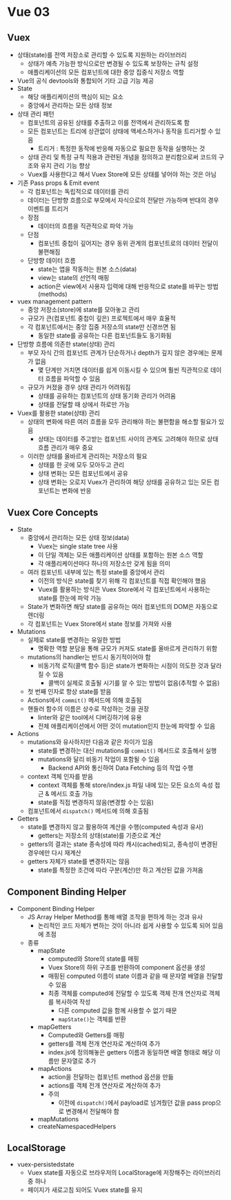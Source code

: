 # Vue 03

## Vuex

- 상태(state)를 전역 저장소로 관리할 수 있도록 지원하는 라이브러리
  - 상태가 예측 가능한 방식으로만 변경될 수 있도록 보장하는 규칙 설정
  - 애플리케이션의 모든 컴포넌트에 대한 중앙 집중식 저장소 역할
- Vue의 공식 devtools와 통합되어 기타 고급 기능 제공
- State
  - 해당 애플리케이션의 핵심이 되는 요소
  - 중앙에서 관리하는 모든 상태 정보
- 상태 관리 패턴
  - 컴포넌트의 공유된 상태를 추출하고 이를 전역에서 관리하도록 함
  - 모든 컴포넌트는 트리에 상관없이 상태에 액세스하거나 동작을 트리거할 수 있음
    - 트리거 : 특정한 동작에 반응해 자동으로 필요한 동작을 실행하는 것
  - 상태 관리 및 특정 규칙 적용과 관련된 개념을 정의하고 분리함으로써 코드의 구조와 유지 관리 기능 향상
  - Vuex를 사용한다고 해서 Vuex Store에 모든 상태를 넣어야 하는 것은 아님
- 기존 Pass props & Emit event
  - 각 컴포넌트는 독립적으로 데이터를 관리
  - 데이터는 단방향 흐름으로 부모에서 자식으로의 전달만 가능하며 반대의 경우 이벤트를 트리거
  - 장점
    - 데이터의 흐름을 직관적으로 파악 가능
  - 단점
    - 컴포넌트 중첩이 깊어지는 경우 동위 관계의 컴포넌트로의 데이터 전달이 불편해짐
  - 단방향 데이터 흐름
    - state는 앱을 작동하는 원본 소스(data)
    - view는 state의 선언적 매핑
    - action은 view에서 사용자 입력에 대해 반응적으로 state를 바꾸는 방법(methods)
- vuex management pattern
  - 중앙 저장소(store)에 state를 모아놓고 관리
  - 규모가 큰(컴포넌트 중첩이 깊은) 프로젝트에서 매우 효율적
  - 각 컴포넌트에서는 중앙 집중 저장소의 state만 신경쓰면 됨
    - 동일한 state를 공유하는 다른 컴포넌트들도 동기화됨
- 단방향 흐름에 의존한 state(상태) 관리
  - 부모 자식 간의 컴포넌트 관계가 단순하거나 depth가 깊지 않은 경우에는 문제가 없음
    - 몇 단계만 거치면 데이터를 쉽게 이동시킬 수 있으며 훨씬 직관적으로 데이터 흐름을 파악할 수 있음
  - 규모가 커졌을 경우 상태 관리가 어려워짐
    - 상태를 공유하는 컴포넌트의 상태 동기화 관리가 어려움
    - 상태를 전달할 때 상에서 하로만 가능
- Vuex를 활용한 state(상태) 관리
  - 상태의 변화에 따른 여러 흐름을 모두 관리해야 하는 불편함을 해소할 필요가 있음
    - 상태는 데이터를 주고받는 컴포넌트 사이의 관계도 고려해야 하므로 상태 흐름 관리가 매우 중요
  - 이러한 상태를 올바르게 관리하는 저장소의 필요
    - 상태를 한 곳에 모두 모아두고 관리
    - 상태 변화는 모든 컴포넌트에서 공유
    - 상태 변화는 오로지 Vuex가 관리하여 해당 상태를 공유하고 있는 모든 컴포넌트는 변화에 반응



## Vuex Core Concepts

- State
  - 중앙에서 관리하는 모든 상태 정보(data)
    - Vuex는 single state tree 사용
    - 이 단일 객체는 모든 애플리케이션 상태를 포함하는 원본 소스 역할
    - 각 애플리케이션마다 하나의 저장소만 갖게 됨을 의미
  - 여러 컴포넌트 내부에 있는 특정 state를 중앙에서 관리
    - 이전의 방식은 state를 찾기 위해 각 컴포넌트를 직접 확인해야 했음
    - Vuex를 활용하는 방식은 Vuex Store에서 각 컴포넌트에서 사용하는 state를 한눈에 파악 가능
  - State가 변화하면 해당 state를 공유하는 여러 컴포넌트의 DOM은 자동으로 렌더링
  - 각 컴포넌트는 Vuex Store에서 state 정보를 가져와 사용
- Mutations
  - 실제로 state를 변경하는 유일한 방법
    - 명확한 역할 분담을 통해 규모가 커져도 state를 올바르게 관리하기 위함
  - mutations의 handler는 반드시 동기적이어야 함
    - 비동기적 로직(콜백 함수 등)은 state가 변화하는 시점이 의도한 것과 달라질 수 있음
      - 콜백이 실제로 호출될 시기를 알 수 있는 방법이 없음(추적할 수 없음)
  - 첫 번째 인자로 항상 state를 받음
  - Actions에서 `commit()` 메서드에 의해 호출됨
  - 핸들러 함수의 이름은 상수로 작성하는 것을 권장
    - linter와 같은 tool에서 디버깅하기에 유용
    - 전체 애플리케이션에서 어떤 것이 mutation인지 한눈에 파악할 수 있음
- Actions
  - mutations와 유사하지만 다음과 같은 차이가 있음
    - state를 변경하는 대신 mutations를 `commit()` 메서드로 호출해서 실행
    - mutations와 달리 비동기 작업이 포함될 수 있음
      - Backend API와 통신하여 Data Fetching 등의 작업 수행
  - context 객체 인자를 받음
    - context 객체를 통해 store/index.js 파일 내에 있는 모든 요소의 속성 접근 & 메서드 호출 가능
    - state를 직접 변경하지 않음(변경할 수는 있음)
  - 컴포넌트에서 `dispatch()` 메서드에 의해 호출됨
- Getters
  - state를 변경하지 않고 활용하여 계산을 수행(computed 속성과 유사)
    - getters는 저장소의 상태(state)를 기준으로 계산
  - getters의 결과는 state 종속성에 따라 캐시(cached)되고, 종속성이 변경된 경우에만 다시 재계산
  - getters 자체가 state를 변경하지는 않음
    - state를 특정한 조건에 따라 구분(계산)만 하고 계산된 값을 가져옴



## Component Binding Helper

- Component Binding Helper
  - JS Array Helper Method를 통해 배열 조작을 편하게 하는 것과 유사
    - 논리적인 코드 자체가 변하는 것이 아니라 쉽게 사용할 수 있도록 되어 있음에 초점
  - 종류
    - mapState
      - computed와 Store의 state를 매핑
      - Vuex Store의 하위 구조를 반환하여 component 옵션을 생성
      - 매핑된 computed 이름이 state 이름과 같을 때 문자열 배열을 전달할 수 있음
      - 최종 객체를 computed에 전달할 수 있도록 객체 전개 연산자로 객체를 복사하여 작성
        - 다른 computed 값을 함께 사용할 수 없기 때문
        - `mapState()`는 객체를 반환
    - mapGetters
      - Computed와 Getters를 매핑
      - getters를 객체 전개 연산자로 계산하여 추가
      - index.js에 정의해놓은 getters 이름과 동일하면 배열 형태로 해당 이름만 문자열로 추가
    - mapActions
      - action을 전달하는 컴포넌트 method 옵션을 만듦
      - actions를 객체 전개 연산자로 계산하여 추가
      - 주의
        - 이전에 `dispatch()`에서 payload로 넘겨줬던 값을 pass prop으로 변경해서 전달해야 함
    - mapMutations
    - createNamespacedHelpers



## LocalStorage

- vuex-persistedstate
  - Vuex state를 자동으로 브라우저의 LocalStorage에 저장해주는 라이브러리 중 하나
  - 페이지가 새로고침 되어도 Vuex state를 유지
